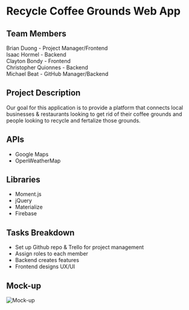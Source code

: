 # Recycle Coffee Grounds Web App

## Team Members
Brian Duong - Project Manager/Frontend  
Isaac Hormel - Backend  
Clayton Bondy - Frontend  
Christopher Quionnes - Backend  
Michael Beat - GitHub Manager/Backend  

## Project Description
Our goal for this application is to provide a platform that connects local businesses & restaurants looking to get rid of their coffee grounds and people looking to recycle and fertalize those grounds.

## APIs
* Google Maps
* OpenWeatherMap

## Libraries
* Moment.js
* jQuery
* Materialize
* Firebase

## Tasks Breakdown
* Set up Github repo & Trello for project management
* Assign roles to each member
* Backend creates features
* Frontend designs UX/UI

## Mock-up

![Mock-up](https://user-images.githubusercontent.com/38300070/48158943-85f37a00-e299-11e8-914c-07eeaa850425.JPG)
